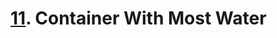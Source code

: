 # [11](https://leetcode.com/problems/container-with-most-water/description/). Container With Most Water
